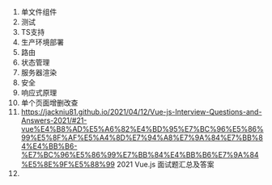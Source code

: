 1. 单文件组件
2. 测试
3. TS支持
4. 生产环境部署
5. 路由
6. 状态管理
7. 服务器渲染
8. 安全
9. 响应式原理
10. 单个页面增删改查
11. https://jackniu81.github.io/2021/04/12/Vue-js-Interview-Questions-and-Answers-2021/#21-vue%E4%B8%AD%E5%A6%82%E4%BD%95%E7%BC%96%E5%86%99%E5%8F%AF%E5%A4%8D%E7%94%A8%E7%9A%84%E7%BB%84%E4%BB%B6-%E7%BC%96%E5%86%99%E7%BB%84%E4%BB%B6%E7%9A%84%E5%8E%9F%E5%88%99 
    2021 Vue.js 面试题汇总及答案
12. 